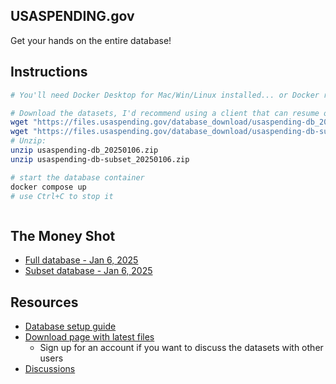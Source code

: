 ## USASPENDING.gov

Get your hands on the entire database!

## Instructions

```sh
# You'll need Docker Desktop for Mac/Win/Linux installed... or Docker running somewhere you can access.

# Download the datasets, I'd recommend using a client that can resume on failures... or just wget it:
wget "https://files.usaspending.gov/database_download/usaspending-db_20250106.zip"
wget "https://files.usaspending.gov/database_download/usaspending-db-subset_20250106.zip"
# Unzip:
unzip usaspending-db_20250106.zip
unzip usaspending-db-subset_20250106.zip

# start the database container
docker compose up
# use Ctrl+C to stop it



```

## The Money Shot

- [Full database - Jan 6, 2025](https://files.usaspending.gov/database_download/usaspending-db_20250106.zip)
- [Subset database - Jan 6, 2025](https://files.usaspending.gov/database_download/usaspending-db-subset_20250106.zip)

## Resources

- [Database setup guide](https://files.usaspending.gov/database_download/usaspending-db-setup.pdf)
- [Download page with latest files](https://onevoicecrm.my.site.com/usaspending/s/database-download)
  - Sign up for an account if you want to discuss the datasets with other users
- [Discussions](https://onevoicecrm.my.site.com/usaspending/s/)
